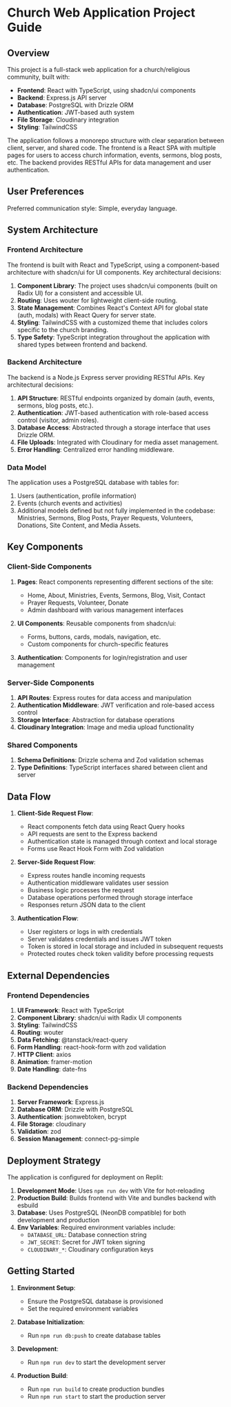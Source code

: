 # Church Web Application Project Guide

## Overview

This project is a full-stack web application for a church/religious community, built with:

- **Frontend**: React with TypeScript, using shadcn/ui components
- **Backend**: Express.js API server
- **Database**: PostgreSQL with Drizzle ORM
- **Authentication**: JWT-based auth system
- **File Storage**: Cloudinary integration
- **Styling**: TailwindCSS

The application follows a monorepo structure with clear separation between client, server, and shared code. The frontend is a React SPA with multiple pages for users to access church information, events, sermons, blog posts, etc. The backend provides RESTful APIs for data management and user authentication.

## User Preferences

Preferred communication style: Simple, everyday language.

## System Architecture

### Frontend Architecture

The frontend is built with React and TypeScript, using a component-based architecture with shadcn/ui for UI components. Key architectural decisions:

1. **Component Library**: The project uses shadcn/ui components (built on Radix UI) for a consistent and accessible UI.
2. **Routing**: Uses wouter for lightweight client-side routing.
3. **State Management**: Combines React's Context API for global state (auth, modals) with React Query for server state.
4. **Styling**: TailwindCSS with a customized theme that includes colors specific to the church branding.
5. **Type Safety**: TypeScript integration throughout the application with shared types between frontend and backend.

### Backend Architecture

The backend is a Node.js Express server providing RESTful APIs. Key architectural decisions:

1. **API Structure**: RESTful endpoints organized by domain (auth, events, sermons, blog posts, etc.).
2. **Authentication**: JWT-based authentication with role-based access control (visitor, admin roles).
3. **Database Access**: Abstracted through a storage interface that uses Drizzle ORM.
4. **File Uploads**: Integrated with Cloudinary for media asset management.
5. **Error Handling**: Centralized error handling middleware.

### Data Model

The application uses a PostgreSQL database with tables for:

1. Users (authentication, profile information)
2. Events (church events and activities)
3. Additional models defined but not fully implemented in the codebase: Ministries, Sermons, Blog Posts, Prayer Requests, Volunteers, Donations, Site Content, and Media Assets.

## Key Components

### Client-Side Components

1. **Pages**: React components representing different sections of the site:
   - Home, About, Ministries, Events, Sermons, Blog, Visit, Contact
   - Prayer Requests, Volunteer, Donate
   - Admin dashboard with various management interfaces

2. **UI Components**: Reusable components from shadcn/ui:
   - Forms, buttons, cards, modals, navigation, etc.
   - Custom components for church-specific features

3. **Authentication**: Components for login/registration and user management

### Server-Side Components

1. **API Routes**: Express routes for data access and manipulation
2. **Authentication Middleware**: JWT verification and role-based access control
3. **Storage Interface**: Abstraction for database operations
4. **Cloudinary Integration**: Image and media upload functionality

### Shared Components

1. **Schema Definitions**: Drizzle schema and Zod validation schemas
2. **Type Definitions**: TypeScript interfaces shared between client and server

## Data Flow

1. **Client-Side Request Flow**:
   - React components fetch data using React Query hooks
   - API requests are sent to the Express backend
   - Authentication state is managed through context and local storage
   - Forms use React Hook Form with Zod validation

2. **Server-Side Request Flow**:
   - Express routes handle incoming requests
   - Authentication middleware validates user session
   - Business logic processes the request
   - Database operations performed through storage interface
   - Responses return JSON data to the client

3. **Authentication Flow**:
   - User registers or logs in with credentials
   - Server validates credentials and issues JWT token
   - Token is stored in local storage and included in subsequent requests
   - Protected routes check token validity before processing requests

## External Dependencies

### Frontend Dependencies

1. **UI Framework**: React with TypeScript
2. **Component Library**: shadcn/ui with Radix UI components
3. **Styling**: TailwindCSS
4. **Routing**: wouter
5. **Data Fetching**: @tanstack/react-query
6. **Form Handling**: react-hook-form with zod validation
7. **HTTP Client**: axios
8. **Animation**: framer-motion
9. **Date Handling**: date-fns

### Backend Dependencies

1. **Server Framework**: Express.js
2. **Database ORM**: Drizzle with PostgreSQL
3. **Authentication**: jsonwebtoken, bcrypt
4. **File Storage**: cloudinary
5. **Validation**: zod
6. **Session Management**: connect-pg-simple

## Deployment Strategy

The application is configured for deployment on Replit:

1. **Development Mode**: Uses `npm run dev` with Vite for hot-reloading
2. **Production Build**: Builds frontend with Vite and bundles backend with esbuild
3. **Database**: Uses PostgreSQL (NeonDB compatible) for both development and production
4. **Env Variables**: Required environment variables include:
   - `DATABASE_URL`: Database connection string
   - `JWT_SECRET`: Secret for JWT token signing
   - `CLOUDINARY_*`: Cloudinary configuration keys

## Getting Started

1. **Environment Setup**:
   - Ensure the PostgreSQL database is provisioned
   - Set the required environment variables

2. **Database Initialization**:
   - Run `npm run db:push` to create database tables

3. **Development**:
   - Run `npm run dev` to start the development server

4. **Production Build**:
   - Run `npm run build` to create production bundles
   - Run `npm run start` to start the production server